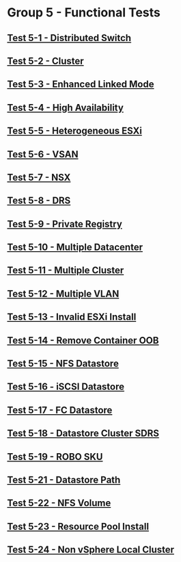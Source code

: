 Group 5 - Functional Tests
=======


[Test 5-1 - Distributed Switch](5-1-Distributed-Switch.md)
-
[Test 5-2 - Cluster](5-2-Cluster.md)
-
[Test 5-3 - Enhanced Linked Mode](5-3-Enhanced-Linked-Mode.md)
-
[Test 5-4 - High Availability](5-4-High-Availability.md)
-
[Test 5-5 - Heterogeneous ESXi](5-5-Heterogeneous-ESXi.md)
-
[Test 5-6 - VSAN](5-6-VSAN.md)
-
[Test 5-7 - NSX](5-7-NSX.md)
-
[Test 5-8 - DRS](5-8-DRS.md)
-
[Test 5-9 - Private Registry](5-9-Private-Registry.md)
-
[Test 5-10 - Multiple Datacenter](5-10-Multiple-Datacenter.md)
-
[Test 5-11 - Multiple Cluster](5-11-Multiple-Cluster.md)
-
[Test 5-12 - Multiple VLAN](5-12-Multiple-VLAN.md)
-
[Test 5-13 - Invalid ESXi Install](5-13-Invalid-ESXi-Install.md)
-
[Test 5-14 - Remove Container OOB](5-14-Remove-Container-OOB.md)
-
[Test 5-15 - NFS Datastore](5-15-NFS-Datastore.md)
-
[Test 5-16 - iSCSI Datastore](5-16-iSCSI-Datastore.md)
-
[Test 5-17 - FC Datastore](5-17-FC-Datastore.md)
-
[Test 5-18 - Datastore Cluster SDRS](5-18-Datastore-Cluster-SDRS.md)
-
[Test 5-19 - ROBO SKU](5-19-ROBO-SKU.md)
-
[Test 5-21 - Datastore Path](5-21-Datastore-Path.md)
-
[Test 5-22 - NFS Volume](5-22-NFS-Volume.md)
-
[Test 5-23 - Resource Pool Install](5-23-Resource-Pool-Install.md)
-
[Test 5-24 - Non vSphere Local Cluster](5-24-Non-vSphere-Local-Cluster.md)
-